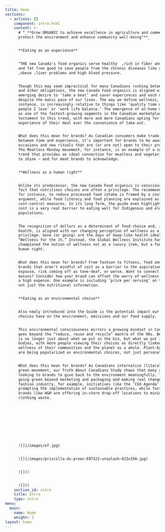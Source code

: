 ```yaml
---
title: Home
sections:
  - actions: []
    component: intro.html
    content: >-
      # "_**Grow ORGANIC to achieve excellence in agriculture and commerce,
      protect the environment and enhance community well-being"**_


      **Eating as an experience**


      "THE new Canada's food organics serve healthy  ,rich in fiber and vitamins
      and fat free good to save people from the chronic diseases like cancer
      ,obese ,liver problems and high blood pressure.


      Though this may seem impractical for many Canadians rushing between jobs
      and other obligations, the new Canada Food organics is aligned with our
      emerging desire to ‘take a beat’ and savor experiences and each other –
      despite the manic pace of our lives. The way we define wellness, for
      instance, is increasingly relative to things like ‘quality time with the
      people I love’ or ‘work life balance.’ The emergence of at-home meal kits
      as one of the fastest-growing segments in the Canadian marketplace is also
      testament to this trend, with more and more Canadians opting for the
      experience of their meal over the convenience of take-out.


      What does this mean for brands? As Canadian consumers make trade-offs
      between time and experience, it’s important for brands to be aware of the
      occasions and new rituals that are (or are not) open to their products.
      The Meatless Monday movement, for instance, is an example of a social
      trend that provides an ideal connection for meatless and vegetarian foods
      to shine – and for meat brands to acknowledge.


      **Wellness as a human right**


      Unlike its predecessor, the new Canada Food organics is conscious of the
      fact that nutritious choices are often a privilege. The recommendation,
      for instance, to reduce processed food intake is framed by a cost
      argument, while food literacy and food planning are explained as
      cost-control measures. In its long form, the guide even highlights how
      cost is a very real barrier to eating well for Indigenous and elderly
      populations.


      The recognition of dollars as a determinant of food choice and, in turn,
      health, is aligned with our changing perception of wellness as a
      privilege. Gone (or going) are the days of Goop-like health ideals or
      “Wellness for the 1%.” Instead, the Global Wellness Institute has
      championed the notion of wellness not as a luxury item, but a fundamental
      human right.


      What does this mean for brands? From fashion to fitness, food and more,
      brands that aren’t mindful of cost as a barrier to the aspirations they
      espouse, risk coming off as tone-deaf, or worse. Want to connect with the
      masses? Consider how your brand can offset the worry of wellness coming at
      a high expense. One example is including ‘price per serving’ on the label,
      not just the nutritional information.


      **Eating as an environmental choice**


      Also newly introduced into the Guide is the potential impact our food
      choices have on the environment, emissions and our food supply.


      This environmental consciousness mirrors a growing mindset in Canada that
      goes beyond the “reduce, reuse and recycle” mantra of the 90s. Being green
      is no longer just about what we put in the bin, but what we put in our
      bodies, with more people viewing their choices as directly linked to the
      wellness of their communities and the planet as a whole. Plant-based diets
      are being popularized as environmental choices, not just personal ones.


      What does this mean for brands? As Canadians internalize (literally) the
      green movement, our Truth About Canadians Study shows that many are
      looking to brands to give back to the environment meaningfully. This means
      going green beyond marketing and packaging and making real change. In the
      fashion industry, for example, initiatives like the ‘CEO Agenda’ are
      prompting the implementation of sustainable practices, while fast-fashion
      brands like H&M are offering in-store drop-off locations to minimize
      clothing waste.










      ![](/images/of.jpg)


      ![](/images/priscilla-du-preez-697322-unsplash-623x350.jpg)


      ![]()


      ![]()
    section_id: intro
    title: Intro
    type: intro
menu:
  main:
    name: Home
    weight: 1
layout: home
---
```


